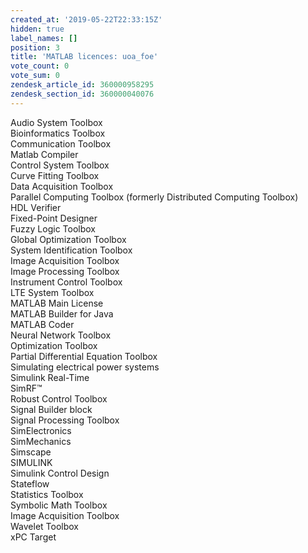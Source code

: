 ```yaml
---
created_at: '2019-05-22T22:33:15Z'
hidden: true
label_names: []
position: 3
title: 'MATLAB licences: uoa_foe'
vote_count: 0
vote_sum: 0
zendesk_article_id: 360000958295
zendesk_section_id: 360000040076
---
```


Audio System Toolbox  
Bioinformatics Toolbox  
Communication Toolbox  
Matlab Compiler  
Control System Toolbox  
Curve Fitting Toolbox  
Data Acquisition Toolbox  
Parallel Computing Toolbox (formerly Distributed Computing Toolbox)  
HDL Verifier  
Fixed-Point Designer  
Fuzzy Logic Toolbox  
Global Optimization Toolbox  
System Identification Toolbox  
Image Acquisition Toolbox  
Image Processing Toolbox  
Instrument Control Toolbox  
LTE System Toolbox  
MATLAB Main License  
MATLAB Builder for Java  
MATLAB Coder  
Neural Network Toolbox  
Optimization Toolbox  
Partial Differential Equation Toolbox  
Simulating electrical power systems  
Simulink Real-Time  
SimRF™  
Robust Control Toolbox  
Signal Builder block  
Signal Processing Toolbox  
SimElectronics  
SimMechanics  
Simscape  
SIMULINK  
Simulink Control Design  
Stateflow  
Statistics Toolbox  
Symbolic Math Toolbox  
Image Acquisition Toolbox  
Wavelet Toolbox  
xPC Target
